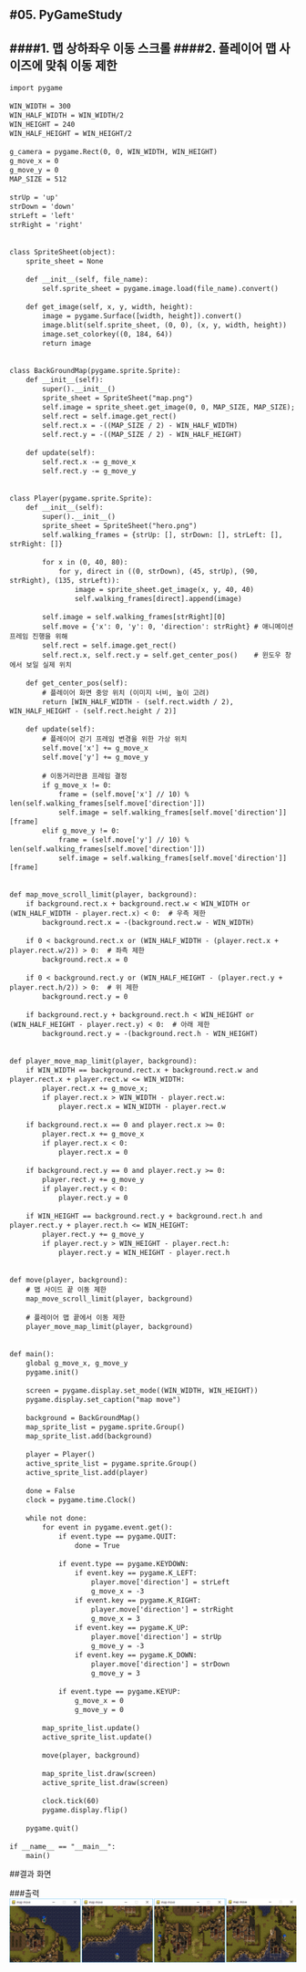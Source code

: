 #05. PyGameStudy
--------------------------------
####1. 맵 상하좌우 이동 스크롤
####2. 플레이어 맵 사이즈에 맞춰 이동 제한
-------------------------------

	import pygame
	
	WIN_WIDTH = 300
	WIN_HALF_WIDTH = WIN_WIDTH/2
	WIN_HEIGHT = 240
	WIN_HALF_HEIGHT = WIN_HEIGHT/2
	
	g_camera = pygame.Rect(0, 0, WIN_WIDTH, WIN_HEIGHT)
	g_move_x = 0
	g_move_y = 0
	MAP_SIZE = 512
	
	strUp = 'up'
	strDown = 'down'
	strLeft = 'left'
	strRight = 'right'
	
	
	class SpriteSheet(object):
	    sprite_sheet = None
	
	    def __init__(self, file_name):
	        self.sprite_sheet = pygame.image.load(file_name).convert()
	
	    def get_image(self, x, y, width, height):
	        image = pygame.Surface([width, height]).convert()
	        image.blit(self.sprite_sheet, (0, 0), (x, y, width, height))
	        image.set_colorkey((0, 184, 64))
	        return image
	
	
	class BackGroundMap(pygame.sprite.Sprite):
	    def __init__(self):
	        super().__init__()
	        sprite_sheet = SpriteSheet("map.png")
	        self.image = sprite_sheet.get_image(0, 0, MAP_SIZE, MAP_SIZE);
	        self.rect = self.image.get_rect()
	        self.rect.x = -((MAP_SIZE / 2) - WIN_HALF_WIDTH)
	        self.rect.y = -((MAP_SIZE / 2) - WIN_HALF_HEIGHT)
	
	    def update(self):
	        self.rect.x -= g_move_x
	        self.rect.y -= g_move_y
	
	
	class Player(pygame.sprite.Sprite):
	    def __init__(self):
	        super().__init__()
	        sprite_sheet = SpriteSheet("hero.png")
	        self.walking_frames = {strUp: [], strDown: [], strLeft: [], strRight: []}
	
	        for x in (0, 40, 80):
	            for y, direct in ((0, strDown), (45, strUp), (90, strRight), (135, strLeft)):
	                image = sprite_sheet.get_image(x, y, 40, 40)
	                self.walking_frames[direct].append(image)
	
	        self.image = self.walking_frames[strRight][0]
	        self.move = {'x': 0, 'y': 0, 'direction': strRight} # 애니메이션 프레임 진행을 위해
	        self.rect = self.image.get_rect()
	        self.rect.x, self.rect.y = self.get_center_pos()    # 윈도우 창에서 보일 실제 위치
	
	    def get_center_pos(self):
	        # 플레이어 화면 중앙 위치 (이미지 너비, 높이 고려)
	        return [WIN_HALF_WIDTH - (self.rect.width / 2), WIN_HALF_HEIGHT - (self.rect.height / 2)]
	
	    def update(self):
	        # 플레이어 걷기 프레임 변경을 위한 가상 위치
	        self.move['x'] += g_move_x
	        self.move['y'] += g_move_y
	
	        # 이동거리만큼 프레임 결정
	        if g_move_x != 0:
	            frame = (self.move['x'] // 10) % len(self.walking_frames[self.move['direction']])
	            self.image = self.walking_frames[self.move['direction']][frame]
	        elif g_move_y != 0:
	            frame = (self.move['y'] // 10) % len(self.walking_frames[self.move['direction']])
	            self.image = self.walking_frames[self.move['direction']][frame]
	
	
	def map_move_scroll_limit(player, background):
	    if background.rect.x + background.rect.w < WIN_WIDTH or (WIN_HALF_WIDTH - player.rect.x) < 0:  # 우측 제한
	        background.rect.x = -(background.rect.w - WIN_WIDTH)
	
	    if 0 < background.rect.x or (WIN_HALF_WIDTH - (player.rect.x + player.rect.w/2)) > 0:  # 좌측 제한
	        background.rect.x = 0
	
	    if 0 < background.rect.y or (WIN_HALF_HEIGHT - (player.rect.y + player.rect.h/2)) > 0:  # 위 제한
	        background.rect.y = 0
	
	    if background.rect.y + background.rect.h < WIN_HEIGHT or (WIN_HALF_HEIGHT - player.rect.y) < 0:  # 아래 제한
	        background.rect.y = -(background.rect.h - WIN_HEIGHT)
	
	
	def player_move_map_limit(player, background):
	    if WIN_WIDTH == background.rect.x + background.rect.w and player.rect.x + player.rect.w <= WIN_WIDTH:
	        player.rect.x += g_move_x;
	        if player.rect.x > WIN_WIDTH - player.rect.w:
	            player.rect.x = WIN_WIDTH - player.rect.w
	
	    if background.rect.x == 0 and player.rect.x >= 0:
	        player.rect.x += g_move_x
	        if player.rect.x < 0:
	            player.rect.x = 0
	
	    if background.rect.y == 0 and player.rect.y >= 0:
	        player.rect.y += g_move_y
	        if player.rect.y < 0:
	            player.rect.y = 0
	
	    if WIN_HEIGHT == background.rect.y + background.rect.h and player.rect.y + player.rect.h <= WIN_HEIGHT:
	        player.rect.y += g_move_y
	        if player.rect.y > WIN_HEIGHT - player.rect.h:
	            player.rect.y = WIN_HEIGHT - player.rect.h
	
	
	def move(player, background):
	    # 맵 사이드 끝 이동 제한
	    map_move_scroll_limit(player, background)
	
	    # 플레이어 맵 끝에서 이동 제한
	    player_move_map_limit(player, background)
	
	
	def main():
	    global g_move_x, g_move_y
	    pygame.init()
	
	    screen = pygame.display.set_mode((WIN_WIDTH, WIN_HEIGHT))
	    pygame.display.set_caption("map move")
	
	    background = BackGroundMap()
	    map_sprite_list = pygame.sprite.Group()
	    map_sprite_list.add(background)
	
	    player = Player()
	    active_sprite_list = pygame.sprite.Group()
	    active_sprite_list.add(player)
	
	    done = False
	    clock = pygame.time.Clock()
	
	    while not done:
	        for event in pygame.event.get():
	            if event.type == pygame.QUIT:
	                done = True
	
	            if event.type == pygame.KEYDOWN:
	                if event.key == pygame.K_LEFT:
	                    player.move['direction'] = strLeft
	                    g_move_x = -3
	                if event.key == pygame.K_RIGHT:
	                    player.move['direction'] = strRight
	                    g_move_x = 3
	                if event.key == pygame.K_UP:
	                    player.move['direction'] = strUp
	                    g_move_y = -3
	                if event.key == pygame.K_DOWN:
	                    player.move['direction'] = strDown
	                    g_move_y = 3
	
	            if event.type == pygame.KEYUP:
	                g_move_x = 0
	                g_move_y = 0
	
	        map_sprite_list.update()
	        active_sprite_list.update()
	
	        move(player, background)
	
	        map_sprite_list.draw(screen)
	        active_sprite_list.draw(screen)
	
	        clock.tick(60)
	        pygame.display.flip()
	
	    pygame.quit()
	
	if __name__ == "__main__":
	    main()

##결과 화면

###출력
![](https://github.com/RealChaser/PygameStudy/blob/master/image/move_scroll.png?raw=true)